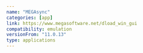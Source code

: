 ```yaml
---
name: "MEGAsync"
categories: [app]
link: https://www.megasoftware.net/dload_win_gui
compatibility: emulation
versionFrom: "11.0.13"
type: applications
---
```


